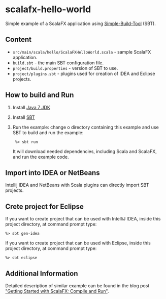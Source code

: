 scalafx-hello-world
===================

Simple example of a ScalaFX application using [Simple-Build-Tool](http://www.scala-sbt.org/) (SBT).

Content
-------

* `src/main/scala/hello/ScalaFXHelloWorld.scala` - sample ScalaFX application.
* `build.sbt` - the main SBT configuration file.
* `project/build.properties` - version of SBT to use.
* `project/plugins.sbt` - plugins used for creation of IDEA and Eclipse projects.



How to build and Run
--------------------

1. Install [Java 7 JDK](http://www.oracle.com/technetwork/java/javase/downloads/index.html)

2. Install [SBT](http://www.scala-sbt.org/)

3. Run the example: change o directory containing this example and use SBT to
   build and run the example:

   ```
    %> sbt run
   ```

   It will download needed dependencies, including Scala and ScalaFX, and run 
   the example code. 


Import into IDEA or NetBeans
----------------------------

Intellij IDEA and NetBeans with Scala plugins can directly import SBT projects. 


Crete project for Eclipse
-------------------------

If you want to create project that can be used with IntelliJ IDEA, inside
this project directory, at command prompt type:

    %> sbt gen-idea

If you want to create project that can be used with Eclipse, inside
this project directory, at command prompt type:

    %> sbt eclipse


Additional Information
----------------------

Detailed description of similar example can be found in the blog post
["Getting Started with ScalaFX: Compile and Run"](http://codingonthestaircase.wordpress.com/2013/05/17/getting-started-with-scalafx-compile-and-run-2/).
